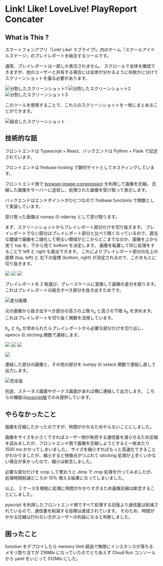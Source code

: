 # Link! Like! LoveLive! PlayReport Concater

## What is This ?
スマートフォンアプリ『Link! Like! ラブライブ!』内のゲーム『スクールアイドルステージ』のプレイレポートを結合するツールです。

通常、プレイレポートは一部しか表示されません。
スクロールで全体を確認できますが、他のユーザーと共有する場合には全体が分かるように何枚かに分けてスクリーンショットを撮る必要があります。

![分割したスクリーンショット1]("img/playreport_bright_0.png")
![分割したスクリーンショット2]("img/playreport_bright_1.png")
![分割したスクリーンショット3]("img/playreport_bright_2.png")

このツールを使用することで、これらのスクリーンショットを一枚にまとめることができます。

![結合したスクリーンショット]("./img/concated_playreport.png")

## 技術的な話

フロントエンドは Typescirpt + React、バックエンドは Python + Flask で記述されています。

フロントエンドは firebase hosting で静的サイトとしてホスティングしています。

フロントエンド側で [browser-image-compression](https://www.npmjs.com/package/browser-image-compression) を利用して画像を圧縮。
圧縮した画像をサーバーに送信し、処理された画像を受け取って表示します。

バックエンドはエンドポイントがひとつなので firebase functions で関数として実装しています。

受け取った画像は numpy の ndarray として受け取ります。

まず、スクリーンショットからプレイレポート部分だけを切り抜きます。
プレイレポートでない部分はプレイレポート部分と比べて暗くなっているので、適当な閾値で画像を二値化して明るい領域がどこからどこまでなのか、画像を上から見て top を、下から見て bottom を決定します。
画像を転置して同じ処理をすることで left と right も産出できます。
これによりプレイレポート部分の左上の座標 (top, left) と 右下の座標 (bottom, right) が決定されるので、これをもとに切り抜きます。

![](./img/playreport_bright_0.png)
![](./img/playreport_bright_1.png)
![](./img/playreport_bright_2.png)

プレイレポートを 2 枚選び、グレースケールに変換して画像の差分を取ります。
これはプレイレポートの結合すべき部分を抜き出すためです。

![差分画像](./img/diff_playreport.png)

元の画像から抜き出すべき部分の高さの上限 $h_u$ と高さの下限 $h_b$ を求めます。
これはプレイレポートを切り抜く関数を流用しています。

$h_u$ と $h_b$ が求められたらプレイレポートから必要な部分だけを切り出し、opencv の stiching 関数で連結します。

![](./img/cliped_skillreport_0.png)
![](./img/cliped_skillreport_1.png)
![](./img/cliped_skillreport_2.png)

![](./img/concated_skillreport.png)

連結した部分の画像と、その他の部分を numpy の vstack 関数で連結し直して出力します。

![完全版](./img/concated_playreport.png)

別途、ステータス画面やボーナス画面があれば横に連結して出力します。
こちらの機能は[pyscript版](https://www.bing.com/search?q=プレイレポート結合ツール&form=ANNTH1&refig=5ca1f78ce8264c0e82e665d56512f785&pc=HCTS)でのみ提供しています。

## やらなかったこと

画像を圧縮したかったのですが、時間がかかるためやらないことにしました。

画像をサイズを小さくできればユーザー側が負担する通信量を減らせるため圧縮を試みましたが、フロントエンド側で画像を圧縮しようとすると一枚あたり 1500 ms かかってしまいました。
サイズを縮小すればもっと高速化できることがわかりましたが、縮小すると特徴点がつぶれて sitiching 処理が上手くいかない場合が多かったので、縮小は断念しました。

必要な部分だけを crop して使おうと Jimp で crop 処理を行ってみましたが、処理時間削減どころか 10% 増える結果になってしまいました。

以上、 2 ケースを根拠に処理に時間がかかりすぎるため画像圧縮は断念することにしました。

pyscript を利用したフロントエンド側ですべて処理する旧版より通信量は削減されているので、通信量を削減する目標は達成されています。
そのため、時間がかかる圧縮は行わない方がユーザーの利益になると判断しました。

## 困ったこと

function をデプロイしたら memory limit 超過で無限にインスタンスが落ちる
メモリ割り当てが 216Mbi になっていたのでとりあえず Cloud Run コンソールから yaml をいじって 512Mbi にした。
